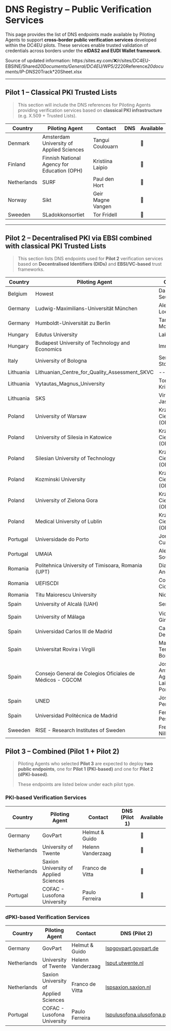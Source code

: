 # DNS Registry – Public Verification Services

This page provides the list of DNS endpoints made available by Piloting Agents to support **cross-border public verification services** developed within the DC4EU pilots. These services enable trusted validation of credentials across borders under the **eIDAS2 and EUDI Wallet framework**.

Source of updated information: https:/sites.ey.com/:x:/r/sites/DC4EU-EBSINE/Shared*20Documents/General/DC4EU/WP5/22*20Reference*20documents/IP-DNS*20Track*20Sheet.xlsx

---

## Pilot 1 – Classical PKI Trusted Lists

> This section will include the DNS references for Piloting Agents providing verification services based on **classical PKI infrastructure** (e.g. X.509 + Trusted Lists).

| Country      | Piloting Agent                  | Contact                        | DNS                             |  Available  |
|--------------|----------------------------------|--------------------------------|----------------------------------|-----|
|Denmark|Amsterdam University of Applied Sciences|Tangui Coulouarn| |🔴|
|Finland|Finnish National Agency for Education (OPH)|Kristiina Laipio| |🔴|
|Netherlands|SURF|Paul den Hort| |🔴|
|Norway|Sikt|Geir Magne Vangen| |🔴|
|Sweeden|SLadokkonsortiet|Tor Fridell| |🔴|

---

## Pilot 2 – Decentralised PKI via EBSI combined with classical PKI Trusted Lists

> This section lists DNS endpoints used for **Pilot 2** verification services based on **Decentralised Identifiers (DIDs)** and **EBSI/VC-based** trust frameworks.

| Country      | Piloting Agent                                           | Contact                          | DNS                               |  Available    |
|--------------|----------------------------------------------------------|----------------------------------|------------------------------------|-----------|
| Belgium      | Howest       | Daniel Du Seuil                   | *WIP*                                | 🔴 |
| Germany      | Ludwig-Maximilians-Universität München                                                 | Alexander Loechel                   | lspgovpart.govpart.de              | 🔴 |
| Germany      | Humboldt-Universität zu Berlin                                                  | Tamas Molnar                  | lspgovpart.govpart.de              | 🔴 |
| Hungary      | Edutus University                                        | Laki Balazs                      | *WIP*                                | 🔴 |
| Hungary      | Budapest University of Technology and Economics          | Imre Kocsis                  | *WIP*                                | 🔴 |
| Italy        | University of Bologna                                    | Sergio Storari                   | [lspdc4edu.unibo.it](https://uself-verifier-gui.lspdc4edu.unibo.it)                 | 🟢 |
| Lithuania     | Lithuanian_Centre_for_Quality_Assessment_SKVC       | ---              | *WIP*                                | 🔴 |
| Lithuania     | Vytautas_Magnus_University       | Tomas Krilavicius              | *WIP*                                | 🔴 |
| Lithuania      | SKS       | Virginijus Jasaitis                  | *WIP*                                | 🔴 |
| Poland | University of Warsaw    | Krzysztof Cieślikowski  (OPI)   | [*WIP*](https://u1.pilot-dc4eu.ebsi.nask.pl/scenarios)     | 🔴 |
| Poland | University of Silesia in Katowice     | Krzysztof Cieślikowski  (OPI)   | [*WIP*](https://u2.pilot-dc4eu.ebsi.nask.pl/scenarios)     | 🔴 |
| Poland | Silesian University of Technology     | Krzysztof Cieślikowski  (OPI)   | [*WIP*](https://u3.pilot-dc4eu.ebsi.nask.pl/scenarios)     | 🔴 |
| Poland | Kozminski University     | Krzysztof Cieślikowski  (OPI)   | [*WIP*](https://u4.pilot-dc4eu.ebsi.nask.pl/scenarios)     | 🔴 |
| Poland | University of Zielona Gora     | Krzysztof Cieślikowski  (OPI)   | [*WIP*](https://u6.pilot-dc4eu.ebsi.nask.pl/scenarios)     | 🔴 |
| Poland | Medical University of Lublin   | Krzysztof Cieślikowski  (OPI)   | [*WIP*](https://u7.pilot-dc4eu.ebsi.nask.pl/scenarios)     | 🔴 |
| Portugal  | Universidade do Porto                              | Jorge Cunha                  | [lspup.up.pt](https://uself-verifier-gui.lspup.up.pt)          | 🟢 |
| Portugal  | UMAIA          | Alexandre Sousa                  | *WIP*                                | 🔴 |
| Romania      | Politehnica University of Timisoara, Romania (UPT)       | Diana Andone                     | WIP                  | 🔴 |
| Romania      | UEFISCDI                                                 | Cosmin Cioranu                   | [lsp.dc4eu.runidas.rei.gov.ro](https://uself-verifier-gui.lsp.dc4eu.runidas.rei.gov.ro)       | 🟢 |
| Romania      | Titu Maiorescu University                                                 | Nicolae                    | WIP       | 🔴 |
| Spain        | University of Alcalá (UAH)                               | Sergio Caro                      | [lspuah.uah.es](https://uself-verifier-gui.lspuah.uah.es)                      | 🟢 |
| Spain        | University of Málaga                                     | Victoriano Giralt                | [lspuma.uma.es](https://uself-verifier-gui.lspuma.uma.es)                       | 🟢 |
| Spain | Universidad Carlos III de Madrid | Carlos Delgado | [lspuc3m.uc3m.es](https://uself-verifier-gui.lspuc3m.uc3m.es)    | 🔴 |
| Spain | Universitat Rovira i Virgili     | Maria Teresa Bordas   | [lspurv.urv.cat](https://uself-verifier-gui.lspurv.urv.cat/)  | 🟢 |
| Spain        | Consejo General de Colegios Oficiales de Médicos - CGCOM | José Antonio Aguado / Laia Bota Porta    | WIP  | 🔴  |
| Spain      | UNED       | José Emilio Permuy                   | *WIP*                                | 🔴 |
| Spain      | Universidad Politécnica de Madrid       | Fernando Pescador                  | *WIP*                                | 🔴 |
| Sweeden      | RISE - Research Institutes of Sweden          | Fredrik Nilbrink                 | *WIP*                                | 🔴 |

## Pilot 3 – Combined (Pilot 1 + Pilot 2)

> Piloting Agents who selected **Pilot 3** are expected to deploy **two public endpoints**, one for **Pilot 1 (PKI-based)** and one for **Pilot 2 (dPKI-based)**.
> 
> These endpoints are listed below under each pilot type.

### PKI-based Verification Services

| Country | Piloting Agent     | Contact                   | DNS (Pilot 1)                  | Available    |
|---------|--------------------|---------------------------|-------------------------------|----|
| Germany|             GovPart       |     Helmut & Guido               |                               | 🔴 |
| Netherlands| University of Twente        |    Helenn Vanderzaag     |    | 🔴 |
| Netherlands| Saxion University of Applied Sciences        |    Franco de Vitta      |    | 🔴 |
| Portugal| COFAC - Lusofona University        |    Paulo Ferreira     |    | 🔴 |

### dPKI-based Verification Services

| Country | Piloting Agent     | Contact                   | DNS (Pilot 2)                  |  Available    |
|---------|--------------------|---------------------------|-------------------------------|----|
| Germany|             GovPart       |     Helmut & Guido             |     [lspgovpart.govpart.de](https://uself-verifier-gui.lspgovpart.govpart.de)          | 🟢 | 
| Netherlands  | University of Twente                                     | Helenn Vanderzaag                | [lsput.utwente.nl](https://uself-verifier-gui.lsput.utwente.nl)                   | 🟢 |
| Netherlands  | Saxion University of Applied Sciences                    | Franco de Vitta                  | [lspsaxion.saxion.nl](https://uself-verifier-gui.lspsaxion.saxion.nl)                | 🟢 |
| Portugal     | COFAC - Lusofona University                              | Paulo Ferreira                   | [lspulusofona.ulusofona.pt](https://uself-verifier-gui.lspulusofona.ulusofona.pt)          | 🟢 |
